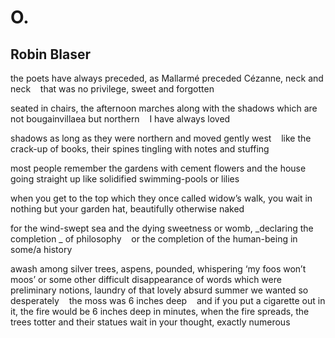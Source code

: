 # O.
## Robin Blaser
the poets have always preceded,
as Mallarmé preceded Cézanne,
neck and neck    that was no
privilege, sweet and forgotten

seated in chairs, the afternoon
marches along with the shadows
which are not bougainvillaea but
northern    I have always loved

shadows as long as they were northern
and moved gently west    like the
crack-up of books, their spines
tingling with notes and stuffing

most people remember the gardens
with cement flowers and the
house going straight up like
solidified swimming-pools or lilies

when you get to the top which
they once called widow’s walk,
you wait in nothing but your garden
hat, beautifully otherwise naked

for the wind-swept sea and the dying
sweetness or womb, _declaring the completion
_
of philosophy    or the completion of
the human-being in some/a history

awash among silver trees, aspens,
pounded, whispering ‘my foos won’t
moos’ or some other difficult
disappearance of words which were
preliminary notions, laundry of that lovely
absurd summer we wanted so
desperately    the moss was 6 inches
deep    and if you put a cigarette
out in it, the fire would be
6 inches deep in minutes,
when the fire spreads, the trees
totter and their statues wait
in your thought, exactly numerous
